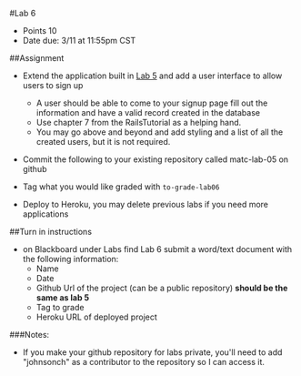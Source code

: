 #Lab 6
* Points 10
* Date due: 3/11 at 11:55pm CST

##Assignment
* Extend the application built in [Lab 5](lab5.md) and add a user interface to allow users to sign up
  * A user should be able to come to your signup page fill out the information and have a valid record created in the database
  * Use chapter 7 from the RailsTutorial as a helping hand.
  * You may go above and beyond and add styling and a list of all the created users, but it is not required.

* Commit the following to your existing repository called matc-lab-05 on github
* Tag what you would like graded with ```to-grade-lab06```
* Deploy to Heroku, you may delete previous labs if you need more applications

##Turn in instructions
* on Blackboard under Labs find Lab 6 submit a word/text document with the following information:
  * Name
  * Date
  * Github Url of the project (can be a public repository) **should be the same as lab 5**
  * Tag to grade
  * Heroku URL of deployed project

###Notes:
* If you make your github repository for labs private, you'll need to add "johnsonch" as a contributor to the repository so I can access it.
